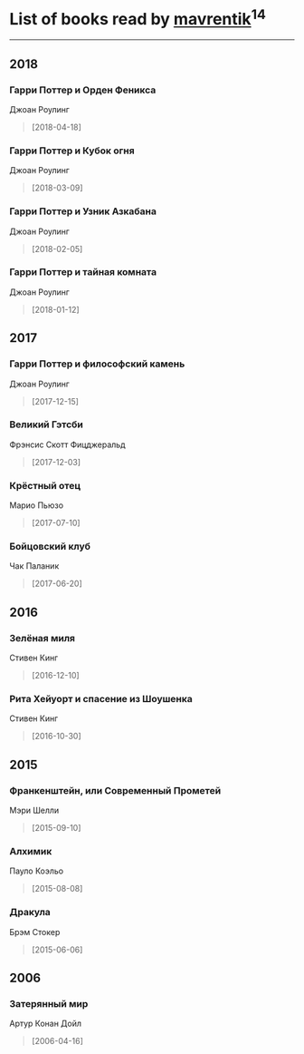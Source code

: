 # List of books read by [mavrentik](http://vk.com/id200666735)<sup>14</sup>
---

## 2018

### Гарри Поттер и Орден Феникса
Джоан Роулинг
> [2018-04-18] 


### Гарри Поттер и Кубок огня
Джоан Роулинг
> [2018-03-09] 


### Гарри Поттер и Узник Азкабана
Джоан Роулинг
> [2018-02-05] 


### Гарри Поттер и тайная комната
Джоан Роулинг
> [2018-01-12] 



## 2017

### Гарри Поттер и философский камень
Джоан Роулинг
> [2017-12-15] 


### Великий Гэтсби
Фрэнсис Скотт Фицджеральд
> [2017-12-03] 


### Крёстный отец
Марио Пьюзо
> [2017-07-10] 


### Бойцовский клуб
Чак Паланик
> [2017-06-20] 



## 2016

### Зелёная миля
Стивен Кинг
> [2016-12-10] 


### Рита Хейуорт и спасение из Шоушенка
Стивен Кинг
> [2016-10-30] 



## 2015

### Франкенштейн, или Современный Прометей
Мэри Шелли
> [2015-09-10] 


### Алхимик
Пауло Коэльо
> [2015-08-08] 


### Дракула
Брэм Стокер
> [2015-06-06] 



## 2006

### Затерянный мир
Артур Конан Дойл
> [2006-04-16] 



